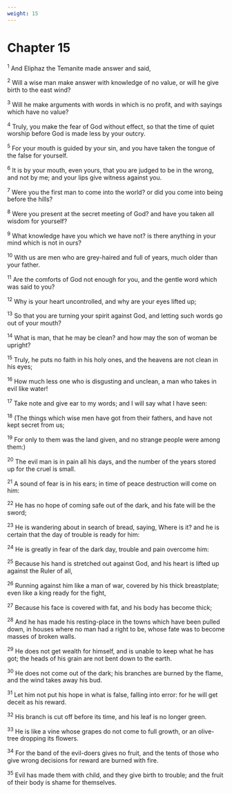 ```yaml
---
weight: 15
---
```


# Chapter 15

<sup>1</sup> And Eliphaz the Temanite made answer and said, 

<sup>2</sup> Will a wise man make answer with knowledge of no value, or will he give birth to the east wind? 

<sup>3</sup> Will he make arguments with words in which is no profit, and with sayings which have no value? 

<sup>4</sup> Truly, you make the fear of God without effect, so that the time of quiet worship before God is made less by your outcry. 

<sup>5</sup> For your mouth is guided by your sin, and you have taken the tongue of the false for yourself. 

<sup>6</sup> It is by your mouth, even yours, that you are judged to be in the wrong, and not by me; and your lips give witness against you. 

<sup>7</sup> Were you the first man to come into the world? or did you come into being before the hills? 

<sup>8</sup> Were you present at the secret meeting of God? and have you taken all wisdom for yourself? 

<sup>9</sup> What knowledge have you which we have not? is there anything in your mind which is not in ours? 

<sup>10</sup> With us are men who are grey-haired and full of years, much older than your father. 

<sup>11</sup> Are the comforts of God not enough for you, and the gentle word which was said to you? 

<sup>12</sup> Why is your heart uncontrolled, and why are your eyes lifted up; 

<sup>13</sup> So that you are turning your spirit against God, and letting such words go out of your mouth? 

<sup>14</sup> What is man, that he may be clean? and how may the son of woman be upright? 

<sup>15</sup> Truly, he puts no faith in his holy ones, and the heavens are not clean in his eyes; 

<sup>16</sup> How much less one who is disgusting and unclean, a man who takes in evil like water! 

<sup>17</sup> Take note and give ear to my words; and I will say what I have seen: 

<sup>18</sup> (The things which wise men have got from their fathers, and have not kept secret from us; 

<sup>19</sup> For only to them was the land given, and no strange people were among them:) 

<sup>20</sup> The evil man is in pain all his days, and the number of the years stored up for the cruel is small. 

<sup>21</sup> A sound of fear is in his ears; in time of peace destruction will come on him: 

<sup>22</sup> He has no hope of coming safe out of the dark, and his fate will be the sword; 

<sup>23</sup> He is wandering about in search of bread, saying, Where is it? and he is certain that the day of trouble is ready for him: 

<sup>24</sup> He is greatly in fear of the dark day, trouble and pain overcome him: 

<sup>25</sup> Because his hand is stretched out against God, and his heart is lifted up against the Ruler of all, 

<sup>26</sup> Running against him like a man of war, covered by his thick breastplate; even like a king ready for the fight, 

<sup>27</sup> Because his face is covered with fat, and his body has become thick; 

<sup>28</sup> And he has made his resting-place in the towns which have been pulled down, in houses where no man had a right to be, whose fate was to become masses of broken walls. 

<sup>29</sup> He does not get wealth for himself, and is unable to keep what he has got; the heads of his grain are not bent down to the earth. 

<sup>30</sup> He does not come out of the dark; his branches are burned by the flame, and the wind takes away his bud. 

<sup>31</sup> Let him not put his hope in what is false, falling into error: for he will get deceit as his reward. 

<sup>32</sup> His branch is cut off before its time, and his leaf is no longer green. 

<sup>33</sup> He is like a vine whose grapes do not come to full growth, or an olive-tree dropping its flowers. 

<sup>34</sup> For the band of the evil-doers gives no fruit, and the tents of those who give wrong decisions for reward are burned with fire. 

<sup>35</sup> Evil has made them with child, and they give birth to trouble; and the fruit of their body is shame for themselves. 


